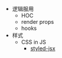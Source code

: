 - 逻辑服用
  - HOC
  - render props
  - hooks
- 样式
  - CSS in JS
    - [styled-jsx](https://github.com/vercel/styled-jsx)

